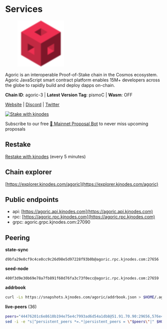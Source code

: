 # Services

<figure><img src="https://raw.githubusercontent.com/kj89/cosmos-images/main/logos/agoric.png" width="150" alt=""><figcaption></figcaption></figure>

Agoric is an interoperable Proof-of-Stake chain in the Cosmos ecosystem.  Agoric JavaScript smart contract platform enables 15M+ developers across the  globe to rapidly build and deploy dapps on-chain.

**Chain ID**: agoric-3 | **Latest Version Tag**: pismoC | **Wasm**: OFF

[Website](https://agoric.com) | [Discord](https://discord.com/invite/qDW8DRes4s) | [Twitter](https://twitter.com/agoric)

[![Stake with kjnodes](https://i.ibb.co/cr44Q8j/button-stake-with-kjnodes.png)](https://restake.app/agoric/agoricvaloper1ku5sm2twlsywdrp4wz3kfwgyrtqtp0lpr3nvk8)

Subscribe to our free [🤖 Mainnet Proposal Bot](https://t.me/kjnodes_proposal_bot) to never miss upcoming proposals

## Restake

[Restake with kjnodes](https://restake.app/agoric/agoricvaloper1ku5sm2twlsywdrp4wz3kfwgyrtqtp0lpr3nvk8) (every 5 minutes)
## Chain explorer
[https://explorer.kjnodes.com/agoric](https://explorer.kjnodes.com/agoric)

## Public endpoints

* api: [https://agoric.api.kjnodes.com](https://agoric.api.kjnodes.com)
* rpc: [https://agoric.rpc.kjnodes.com](https://agoric.rpc.kjnodes.com)
* grpc: agoric.grpc.kjnodes.com:27090

## Peering

**state-sync**

```text
d9bfa29e0cf9c4ce0cc9c26d98e5d97228f93b0b@agoric.rpc.kjnodes.com:27656
```

**seed-node**

```text
400f3d9e30b69e78a7fb891f60d76fa3c73f0ecc@agoric.rpc.kjnodes.com:27659
```

**addrbook**
```bash
curl -Ls https://snapshots.kjnodes.com/agoric/addrbook.json > $HOME/.agoric/config/addrbook.json
```

**live-peers** (36)
```bash
peers="44476201c6e8610b194e75e4c7993ad6d54a1db8@51.91.70.90:29656,576e4e90b785fb16c129a0141b57342e51fd61b4@193.176.85.156:26656,2aedd7163a8ee725507e461b13fb90c091ee1c42@128.0.51.32:26656,f095bb53006ebddcbbf29c8df70dddcba6419e36@142.93.145.13:26656,63bd6649f80362ce513027d99ef32c826fdbd259@45.9.62.136:26656,d9bfa29e0cf9c4ce0cc9c26d98e5d97228f93b0b@65.109.88.38:27656,0464c8dded70d01f5ab50a8d6047a6b27ddf2ccd@84.244.95.232:26656,711f6f36a6ec3924b6d721de6adce604092e59f2@116.202.226.169:26656,0837c0dac0bb15e79e64207bb0fa5a9a6fa42ad4@178.62.116.62:26656,0f642db2770d4dd3e0d030b2f14f1365e40f3b38@82.100.58.101:26657,ca4c3b9d0cf78d934a3b972c328db2e4a9a66c42@64.32.40.114:26656,ebc272824924ea1a27ea3183dd0b9ba713494f83@195.3.220.135:27106,3d7d9eac612775c9530e990c44092d7ff55dbb83@95.216.39.109:26656,9837ffb0e6efb898b55e02f53005b95a727f32d1@18.142.177.75:26656,a38a30c1dd31f63be2befd40b82964b215c3c288@165.22.251.28:26656,0861af66b3f637db967120d690758ee08222794c@75.119.148.118:36656,47c35c8137ad2098e0b2a79077fea93a530034d8@185.144.83.130:26656,5e0acd690771af91625095185f6081dd1bccdb8f@78.47.21.189:26656,1312bbbd4ed1e58b9e4eb1d7788187a4607915e9@165.22.199.234:26060,aea83f0d95f3732c700c7fd22f4afdf68f53e538@143.198.100.136:26656,23fd78b96fc7f17b47fc4a0d442b0ec53faebd88@157.90.91.20:12656,d03a9974f14ae380fdb7caf46ec71ce5278f0356@34.72.231.9:26656,cef26a8de3aa31f1f4e63898b38667b0816f35d3@14.224.155.176:26656,d56af8cb0716909f9b804e7dec8c1d34ae4eed16@65.108.142.81:26676,190ead3cfb1bd655241418f3ef9ba40bbf2deecd@157.90.130.44:26656,1c9a5b1d34b9e6f184b2dcb18ed068cf0c282e50@51.79.98.163:26656,3704274281d20dc09e7161d80a1e16bcb2de0fbf@185.216.33.154:26656,125911b3993930f69c873e3d8e80763d91cefab7@195.14.6.156:26656,37933cb8069e22554e454294d529eddb0fdae145@52.56.185.212:26656,ee236040d06e78d70c3f34722407857615b1a755@34.66.30.56:26656,9661393350ef8224aaa620f543a7710c9af9c495@195.14.6.55:26656,9ed68bef54712b46713ac755ab7a6e7ad30694ef@192.99.44.79:14456,96c998f1a59b108a24249da4132fb8f603ae7daf@95.217.118.121:26656,9e673680df593d841b0e09c49f87409654d84ae9@95.217.202.49:37656,1cbe5f5c77610bb6568332e026a3b516edeb0121@65.21.234.47:21156,aede0d57cd77051cf1270675fa770c22e8074501@64.32.40.134:26656"
sed -i -e "s|^persistent_peers *=.*|persistent_peers = \"$peers\"|" $HOME/.agoric/config/config.toml
```
